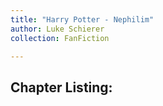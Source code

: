 ```yaml
---
title: "Harry Potter - Nephilim"
author: Luke Schierer
collection: FanFiction

---
```


## Chapter Listing:

<collection-cardgrid collection="Nephilim"></collection-cardgrid>

